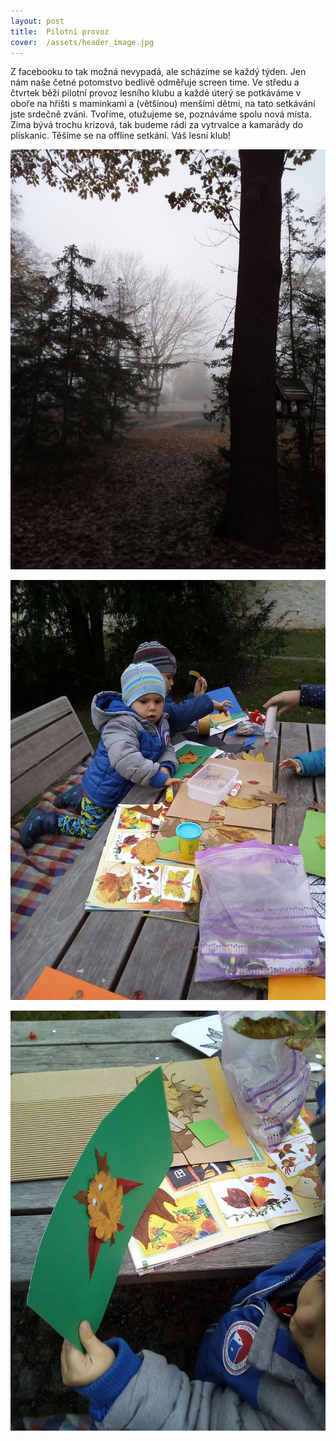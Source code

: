 ```yaml
---
layout: post
title:  Pilotní provoz
cover:  /assets/header_image.jpg
---
```


Z facebooku to tak možná nevypadá, ale scházíme se každý týden. Jen nám naše četné potomstvo bedlivě odměřuje screen time. Ve středu a čtvrtek běží pilotní provoz lesního klubu a každé úterý se potkáváme v oboře na hřišti s maminkami a (většinou) menšími dětmi, na tato setkávání jste srdečně zváni. Tvoříme, otužujeme se, poznáváme spolu nová místa. Zima bývá trochu krizová, tak budeme rádi za vytrvalce a kamarády do plískanic. Těšíme se na offline setkání. Váš lesní klub!

![Mlha ve Hvězdě](/assets/article_images/mlha.jpg)

![Tvoření s listy](/assets/article_images/tvoreni_s_listy.jpg)

![Výrobek z listů, sova](/assets/article_images/listy_sova.jpg)
